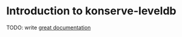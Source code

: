 # Introduction to konserve-leveldb

TODO: write [great documentation](http://jacobian.org/writing/what-to-write/)

